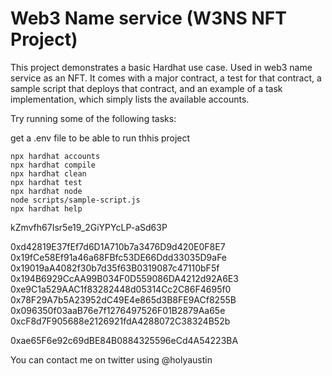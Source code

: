 # Web3 Name service (W3NS NFT Project) 

This project demonstrates a basic Hardhat use case. Used in web3 name service as an NFT. It comes with a major contract, a test for that contract, a sample script that deploys that contract, and an example of a task implementation, which simply lists the available accounts.

Try running some of the following tasks:


get a .env file to be able to run thhis project

```shell
npx hardhat accounts
npx hardhat compile
npx hardhat clean
npx hardhat test
npx hardhat node
node scripts/sample-script.js
npx hardhat help
```
kZmvfh67Isr5e19_2GiYPYcLP-aSd63P

0xd42819E37fEf7d6D1A710b7a3476D9d420E0F8E7
0x19fCe58Ef91a46a68FBfc53DE66Ddd33035D9aFe
0x19019aA4082f30b7d35f63B0319087c47110bF5f
0x194B6929CcAA99B034F0D559086DA4212d92A6E3
0xe9C1a529AAC1f83282448d05314Cc2C86F4695f0
0x78F29A7b5A23952dC49E4e865d3B8FE9ACf8255B
0x096350f03aaB76e7f1276497526F01B2879Aa65e
0xcF8d7F905688e2126921fdA4288072C38324B52b

0xae65F6e92c69dBE84B0884325596eCd4A54223BA



You can contact me on twitter using @holyaustin

